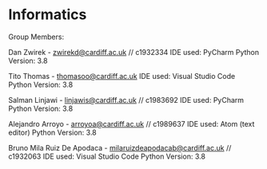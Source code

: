# Informatics

Group Members:

Dan Zwirek - zwirekd@cardiff.ac.uk // c1932334 
IDE used: PyCharm
Python Version: 3.8 

Tito Thomas - thomasoo@cardiff.ac.uk
IDE used: Visual Studio Code
Python Version: 3.8

Salman Linjawi - linjawis@cardiff.ac.uk //  c1983692
IDE used: PyCharm
Python Version: 3.8

Alejandro Arroyo - arroyoa@cardiff.ac.uk // c1989637
IDE used: Atom (text editor)
Python Version: 3.8

Bruno Mila Ruiz De Apodaca - milaruizdeapodacab@cardiff.ac.uk // c1932063
IDE used: Visual Studio Code
Python Version: 3.8
